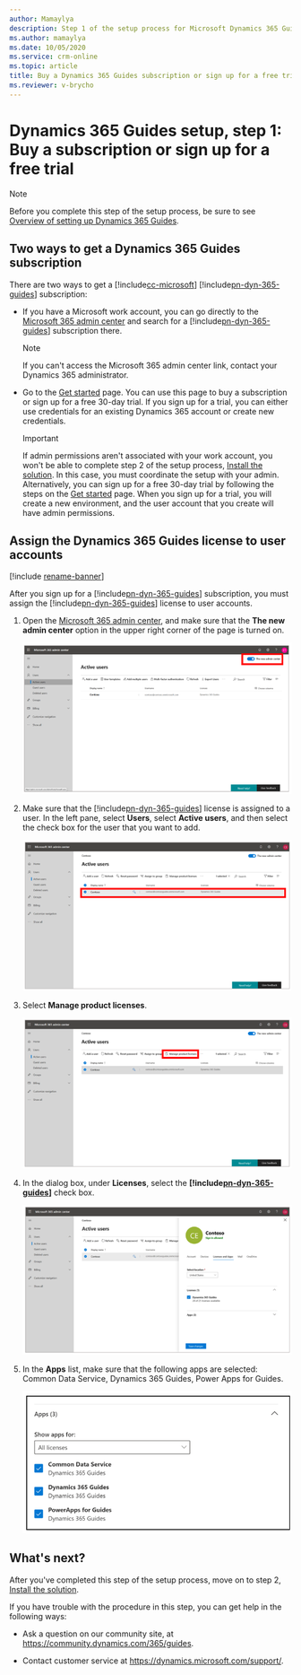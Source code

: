 ```yaml
---
author: Mamaylya
description: Step 1 of the setup process for Microsoft Dynamics 365 Guides. In this step, you buy a subscription or sign up for a free 30-day trial.
ms.author: mamaylya
ms.date: 10/05/2020
ms.service: crm-online
ms.topic: article
title: Buy a Dynamics 365 Guides subscription or sign up for a free trial
ms.reviewer: v-brycho
---
```


# Dynamics 365 Guides setup, step 1: Buy a subscription or sign up for a free trial

> [!NOTE]
> Before you complete this step of the setup process, be sure to see [Overview of setting up Dynamics 365 Guides](setup.md).

## Two ways to get a Dynamics 365 Guides subscription

There are two ways to get a [!include[cc-microsoft](../includes/cc-microsoft.md)] [!include[pn-dyn-365-guides](../includes/pn-dyn-365-guides.md)] subscription:

- If you have a Microsoft work account, you can go directly to the [Microsoft 365 admin center](https://admin.microsoft.com/AdminPortal/Home) and search for a [!include[pn-dyn-365-guides](../includes/pn-dyn-365-guides.md)] subscription there.

    > [!NOTE]
    > If you can't access the Microsoft 365 admin center link, contact your Dynamics 365 administrator.

- Go to the [Get started](https://aka.ms/GetGuides) page. You can use this page to buy a subscription or sign up for a free 30-day trial. If you sign up for a trial, you can either use credentials for an existing Dynamics 365 account or create new credentials.

    > [!IMPORTANT]
    > If admin permissions aren't associated with your work account, you won't be able to complete step 2 of the setup process, [Install the solution](setup-step-two.md). In this case, you must coordinate the setup with your admin. Alternatively, you can sign up for a free 30-day trial by following the steps on the [Get started](https://aka.ms/GetGuides) page. When you sign up for a trial, you will create a new environment, and the user account that you create will have admin permissions.

## Assign the Dynamics 365 Guides license to user accounts

[!include [rename-banner](~/includes/cc-data-platform-banner.md)]

After you sign up for a [!include[pn-dyn-365-guides](../includes/pn-dyn-365-guides.md)] subscription, you must assign the [!include[pn-dyn-365-guides](../includes/pn-dyn-365-guides.md)] license to user accounts.

1. Open the [Microsoft 365 admin center](https://admin.microsoft.com/AdminPortal/Home), and make sure that the **The new admin center** option in the upper right corner of the page is turned on.

    ![The new admin center option](media/new-admin-center-slider.PNG "The new admin center option")

2. Make sure that the [!include[pn-dyn-365-guides](../includes/pn-dyn-365-guides.md)] license is assigned to a user. In the left pane, select **Users**, select **Active users**, and then select the check box for the user that you want to add.

    ![Active users page](media/users-active-users.PNG "Active users page")

3. Select **Manage product licenses**.

    ![Manage product licenses button](media/manage-product-licenses.PNG "Manage product licenses button")

4. In the dialog box, under **Licenses**, select the **[!include[pn-dyn-365-guides](../includes/pn-dyn-365-guides.md)]** check box.

    ![Adding a user license](media/guides-license.PNG "Adding a user license")
    
5. In the **Apps** list, make sure that the following apps are selected: Common Data Service, Dynamics 365 Guides, Power Apps for Guides.    
    
    ![Apps list](media/guides-apps-list.PNG "Apps list")

## What's next?

After you've completed this step of the setup process, move on to step 2, [Install the solution](setup-step-two.md).

If you have trouble with the procedure in this step, you can get help in the following ways:

- Ask a question on our community site, at <https://community.dynamics.com/365/guides>.

- Contact customer service at <https://dynamics.microsoft.com/support/>.
